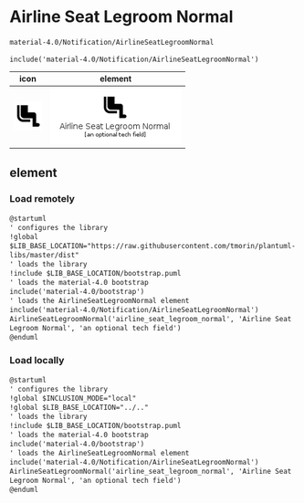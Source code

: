 # Airline Seat Legroom Normal

```text
material-4.0/Notification/AirlineSeatLegroomNormal
```

```text
include('material-4.0/Notification/AirlineSeatLegroomNormal')
```

|icon|element|
|---|---|
|![](AirlineSeatLegroomNormal.png)|![](AirlineSeatLegroomNormal.element.png)|



## element
### Load remotely
```plantuml
@startuml
' configures the library
!global $LIB_BASE_LOCATION="https://raw.githubusercontent.com/tmorin/plantuml-libs/master/dist"
' loads the library
!include $LIB_BASE_LOCATION/bootstrap.puml
' loads the material-4.0 bootstrap
include('material-4.0/bootstrap')
' loads the AirlineSeatLegroomNormal element
include('material-4.0/Notification/AirlineSeatLegroomNormal')
AirlineSeatLegroomNormal('airline_seat_legroom_normal', 'Airline Seat Legroom Normal', 'an optional tech field')
@enduml
```
### Load locally
```plantuml
@startuml
' configures the library
!global $INCLUSION_MODE="local"
!global $LIB_BASE_LOCATION="../.."
' loads the library
!include $LIB_BASE_LOCATION/bootstrap.puml
' loads the material-4.0 bootstrap
include('material-4.0/bootstrap')
' loads the AirlineSeatLegroomNormal element
include('material-4.0/Notification/AirlineSeatLegroomNormal')
AirlineSeatLegroomNormal('airline_seat_legroom_normal', 'Airline Seat Legroom Normal', 'an optional tech field')
@enduml
```

